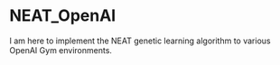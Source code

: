 # NEAT_OpenAI

I am here to implement the NEAT genetic learning algorithm to various OpenAI Gym environments. 
